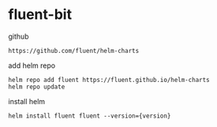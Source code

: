 
# fluent-bit

github

```shell
https://github.com/fluent/helm-charts
```

add helm repo

```shell
helm repo add fluent https://fluent.github.io/helm-charts
helm repo update
```

install helm

```shell
helm install fluent fluent --version={version}
```
